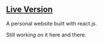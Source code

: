 ## [Live Version](http://aftwasiq.com/)
A personal website built with react.js.

Still working on it here and there.
